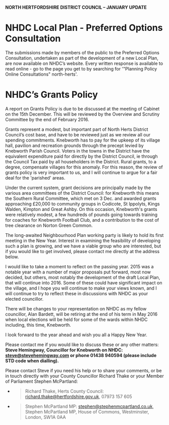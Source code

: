 **NORTH HERTFORDSHIRE DISTRICT COUNCIL – JANUARY UPDATE**

# NHDC Local Plan - Preferred Options Consultation

The submissions made by members of the public to the Preferred Options
Consultation, undertaken as part of the development of a new Local Plan,
are now available on NHDC’s website. Every written response is available
to read online - go to the page you get to by searching for '"Planning
Policy Online Consultations" north-herts'.

# NHDC’s Grants Policy

A report on Grants Policy is due to be discussed at the meeting of
Cabinet on the 15th December. This will be reviewed by the Overview and
Scrutiny Committee by the end of February 2016.

Grants represent a modest, but important part of North Herts District
Council’s cost base, and have to be reviewed just as we review all our
spending commitments. Knebworth has to pay for the upkeep of its village
hall, pavilion and recreation grounds through the precept levied by
Knebworth Parish Council. Voters in the towns in the District have the
equivalent expenditure paid for directly by the District Council, ie
through the Council Tax paid by all householders in the District. Rural
grants, to a degree, compensate villages for this anomaly. For this
reason, the review of grants policy is very important to us, and I will
continue to argue for a fair deal for the 'parished' areas.

Under the current system, grant decisions are principally made by the
various area committees of the District Council: for Knebworth this
means the Southern Rural Committee, which met on 3 Dec. and awarded
grants approaching £20,000 to community groups in Codicote, St Ippolyts,
Kings Walden, Kimpton and Great Ashby. On this occasion, Knebworth's
grants were relatively modest, a few hundreds of pounds going towards
training for coaches for Knebworth Football Club, and a contribution to
the cost of tree clearance on Norton Green Common.

The long-awaited Neighbourhood Plan working party is likely to hold its
first meeting in the New Year. Interest in examining the feasibility of
developing such a plan is growing, and we have a viable group who are
interested, but if you would like to get involved, please contact me
directly at the address below.

I would like to take a moment to reflect on the passing year. 2015 was a
notable year with a number of major proposals put forward, most now
decided, but others, most notably the development of the draft Local
Plan, that will continue into 2016. Some of these could have significant
impact on the village, and I hope you will continue to make your views
known, and I will continue to try to reflect these in discussions with
NHDC as your elected councillor.

There will be changes to your representation on NHDC as my fellow
councillor, Alan Bardett, will be retiring at the end of his term in May
2016 when local elections will be held for some of the wards within NHDC
including, this time, Knebworth.

I look forward to the year ahead and wish you all a Happy New Year.

Please contact me if you would like to discuss these or any other
matters: **Steve Hemingway, Councillor for Knebworth on NHDC:
steve@stevehemingway.com or phone 01438 940594 (please include STD code
when dialling).**

Please contact Steve if you need his help or to share your comments, or
be in touch directly with your County Councillor Richard Thake or your
Member of Parliament Stephen McPartland:

  - > Richard Thake, Herts County Council:
    > richard.thake@hertfordshire.gov.uk, 07973 157 605

  - > Stephen McPartland MP: stephen@stephenmcpartland.co.uk, Stephen
    > McPartland MP, House of Commons, Westminster, London, SW1A 0AA

